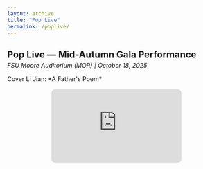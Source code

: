 ```yaml
---
layout: archive
title: "Pop Live"
permalink: /poplive/
---
```


<div class="archive__item" style="margin-bottom:2rem;">
  <h2 class="archive__item-title" style="margin-bottom:0.25rem;">
    Pop Live — Mid-Autumn Gala Performance
  </h2>

  <div class="archive__item-excerpt" style="margin:0.25rem 0 0.5rem; font-style:italic;">
    FSU Moore Auditorium (MOR) | October 18, 2025
  </div>

  <p>
     Cover Li Jian: *A Father's Poem*
  </p>

  <div style="position:relative; width:50%; min-width:300px; max-width:600px; aspect-ratio:16/9; margin:1rem auto;">
    <iframe
      src="https://www.youtube-nocookie.com/embed/67plSDl8YME?rel=0"
      title="YouTube video player"
      loading="lazy"
      frameborder="0"
      allow="accelerometer; autoplay; clipboard-write; encrypted-media; gyroscope; picture-in-picture; web-share"
      allowfullscreen
      style="position:absolute; inset:0; width:100%; height:100%; border-radius:8px;">
    </iframe>
  </div>
</div>
